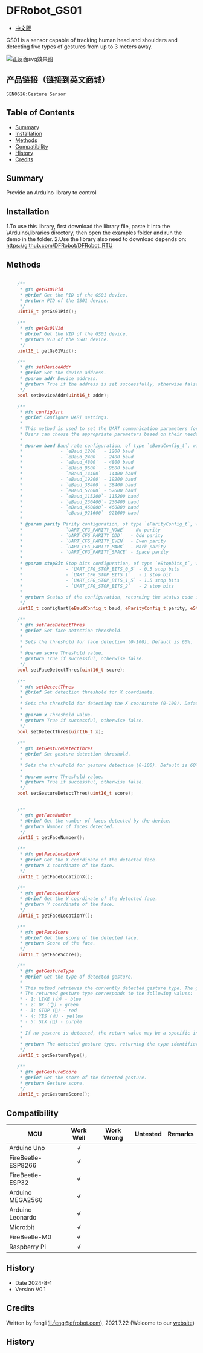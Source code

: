 # DFRobot_GS01

* [中文版](./README_CN.md)

GS01 is a sensor capable of tracking human head and shoulders and detecting five types of gestures from up to 3 meters away.
   
   
![正反面svg效果图](https://github.com/cdjq/DFRobot_GS01/raw/master/resources/images/SEN0245svg4.png)

## 产品链接（链接到英文商城）
    SEN0626:Gesture Sensor 

## Table of Contents

* [Summary](#summary)
* [Installation](#installation)
* [Methods](#methods)
* [Compatibility](#compatibility)
* [History](#history)
* [Credits](#credits)


## Summary


Provide an Arduino library to control 

## Installation

1.To use this library, first download the library file, paste it into the \Arduino\libraries directory, then open the examples folder and run the demo in the folder.
2.Use the library also need to download depends on: https://github.com/DFRobot/DFRobot_RTU
## Methods
```C++

    /**
     * @fn getGs01Pid
     * @brief Get the PID of the GS01 device.
     * @return PID of the GS01 device.
     */
    uint16_t getGs01Pid();

    /**
     * @fn getGs01Vid
     * @brief Get the VID of the GS01 device.
     * @return VID of the GS01 device.
     */
    uint16_t getGs01Vid();

    /**
     * @fn setDeviceAddr
     * @brief Set the device address.
     * @param addr Device address.
     * @return True if the address is set successfully, otherwise false.
     */
    bool setDeviceAddr(uint16_t addr);

    /**
     * @fn configUart
     * @brief Configure UART settings.
     * 
     * This method is used to set the UART communication parameters for the device, including baud rate, parity, and stop bits. 
     * Users can choose the appropriate parameters based on their needs to ensure stable and effective communication with the device.
     *
     * @param baud Baud rate configuration, of type `eBaudConfig_t`, with possible values including:
     *              - `eBaud_1200`  - 1200 baud
     *              - `eBaud_2400`  - 2400 baud
     *              - `eBaud_4800`  - 4800 baud
     *              - `eBaud_9600`  - 9600 baud
     *              - `eBaud_14400` - 14400 baud
     *              - `eBaud_19200` - 19200 baud
     *              - `eBaud_38400` - 38400 baud
     *              - `eBaud_57600` - 57600 baud
     *              - `eBaud_115200`- 115200 baud
     *              - `eBaud_230400`- 230400 baud
     *              - `eBaud_460800`- 460800 baud
     *              - `eBaud_921600`- 921600 baud
     *
     * @param parity Parity configuration, of type `eParityConfig_t`, with possible values including:
     *              - `UART_CFG_PARITY_NONE`  - No parity
     *              - `UART_CFG_PARITY_ODD`   - Odd parity
     *              - `UART_CFG_PARITY_EVEN`  - Even parity
     *              - `UART_CFG_PARITY_MARK`  - Mark parity
     *              - `UART_CFG_PARITY_SPACE` - Space parity
     *
     * @param stopBit Stop bits configuration, of type `eStopbits_t`, with possible values including:
     *                - `UART_CFG_STOP_BITS_0_5` - 0.5 stop bits
     *                - `UART_CFG_STOP_BITS_1`   - 1 stop bit
     *                - `UART_CFG_STOP_BITS_1_5` - 1.5 stop bits
     *                - `UART_CFG_STOP_BITS_2`   - 2 stop bits
     *
     * @return Status of the configuration, returning the status code if the configuration is successful; otherwise, it returns an error code.
     */
    uint16_t configUart(eBaudConfig_t baud, eParityConfig_t parity, eStopbits_t stopBit);

    /**
     * @fn setFaceDetectThres
     * @brief Set face detection threshold.
     * 
     * Sets the threshold for face detection (0-100). Default is 60%.
     *
     * @param score Threshold value.
     * @return True if successful, otherwise false.
     */
    bool setFaceDetectThres(uint16_t score);
    
    /**
     * @fn setDetectThres
     * @brief Set detection threshold for X coordinate.
     * 
     * Sets the threshold for detecting the X coordinate (0-100). Default is 60%.
     *
     * @param x Threshold value.
     * @return True if successful, otherwise false.
     */
    bool setDetectThres(uint16_t x);
    
    /**
     * @fn setGestureDetectThres
     * @brief Set gesture detection threshold.
     * 
     * Sets the threshold for gesture detection (0-100). Default is 60%.
     *
     * @param score Threshold value.
     * @return True if successful, otherwise false.
     */
    bool setGestureDetectThres(uint16_t score);


    /**
     * @fn getFaceNumber
     * @brief Get the number of faces detected by the device.
     * @return Number of faces detected.
     */
    uint16_t getFaceNumber();

    /**
     * @fn getFaceLocationX
     * @brief Get the X coordinate of the detected face.
     * @return X coordinate of the face.
     */
    uint16_t getFaceLocationX();

    /**
     * @fn getFaceLocationY
     * @brief Get the Y coordinate of the detected face.
     * @return Y coordinate of the face.
     */
    uint16_t getFaceLocationY();

    /**
     * @fn getFaceScore
     * @brief Get the score of the detected face.
     * @return Score of the face.
     */
    uint16_t getFaceScore();  

    /**
     * @fn getGestureType
     * @brief Get the type of detected gesture.
     * 
     * This method retrieves the currently detected gesture type. The gesture recognition feature can be used in various applications, such as human-machine interaction or control systems. 
     * The returned gesture type corresponds to the following values:
     * - 1: LIKE (👍) - blue
     * - 2: OK (👌) - green
     * - 3: STOP (🤚) - red
     * - 4: YES (✌️) - yellow
     * - 5: SIX (🤙) - purple
     * 
     * If no gesture is detected, the return value may be a specific invalid value (e.g., 0).
     *
     * @return The detected gesture type, returning the type identifier for the gesture.
     */
    uint16_t getGestureType();

    /**
     * @fn getGestureScore
     * @brief Get the score of the detected gesture.
     * @return Gesture score.
     */
    uint16_t getGestureScore();  

```

## Compatibility

MCU                | Work Well    | Work Wrong   | Untested    | Remarks
------------------ | :----------: | :----------: | :---------: | -----
Arduino Uno        |      √       |              |             | 
FireBeetle-ESP8266        |      √       |              |             | 
FireBeetle-ESP32        |      √       |              |             | 
Arduino MEGA2560        |      √       |              |             | 
Arduino Leonardo|      √       |              |             | 
Micro:bit        |      √       |              |             | 
FireBeetle-M0        |      √       |              |             | 
Raspberry Pi      |      √       |              |             | 

## History

- Date 2024-8-1
- Version V0.1
## Credits
Written by fengli(li.feng@dfrobot.com), 2021.7.22 (Welcome to our [website](https://www.dfrobot.com/))
## History
